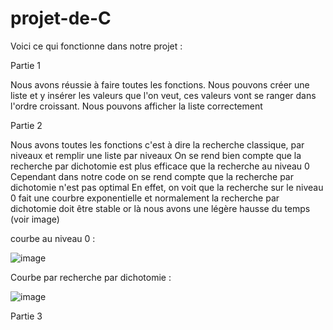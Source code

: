 # projet-de-C

Voici ce qui fonctionne dans notre projet : 

  Partie 1
  
  Nous avons réussie à faire toutes les fonctions.
  Nous pouvons créer une liste et y insérer les valeurs que l'on veut, ces valeurs vont se ranger dans l'ordre croissant.
  Nous pouvons afficher la liste correctement

  Partie 2 
  
  Nous avons toutes les fonctions c'est à dire la recherche classique, par niveaux et remplir une liste par niveaux
  On se rend bien compte que la recherche par dichotomie est plus efficace que la recherche au niveau 0
  Cependant dans notre code on se rend compte que la recherche par dichotomie n'est pas optimal
  En effet, on voit que la recherche sur le niveau 0 fait une courbre exponentielle et normalement la recherche par dichotomie doit être stable or là nous avons une légère hausse du temps (voir image)

courbe au niveau 0 :

![image](https://github.com/MrMisteer/projet-de-C/assets/129770157/db41d01d-22b7-45ef-955e-61e3a9311b1f)

Courbe par recherche par dichotomie :

![image](https://github.com/MrMisteer/projet-de-C/assets/129770157/323580d4-5c14-4ce5-83ab-4b771eaf3519)

  Partie 3

  

